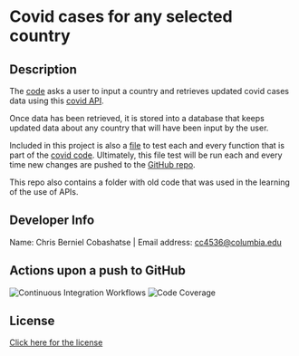 # Covid cases for any selected country

## Description
The [code](covid.py) asks a user to input a country and retrieves updated covid cases data
using this [covid API](https://github.com/M-Media-Group/Covid-19-API).

Once data has been retrieved, it is stored into a database that keeps updated
data about any country that will have been input by the user.

Included in this project is also a [file](covid_test.py) to test each and every function
that is part of the [covid code](covid.py). Ultimately, this file test will be run each
and every time new changes are pushed to the [GitHub repo](https://github.com/cbcobashatse/API_Codes).

This repo also contains a folder with old code that was used in the learning of the use of APIs.

## Developer Info
Name: Chris Berniel Cobashatse | Email address: cc4536@columbia.edu

## Actions upon a push to GitHub
![Continuous Integration Workflows](https://github.com/cbcobashatse/API_Codes/actions/workflows/ci_pipeline.yaml/badge.svg)
![Code Coverage](https://github.com/cbcobashatse/API_Codes/actions/workflows/coverage.yaml/badge.svg)

## License
[Click here for the license](license)